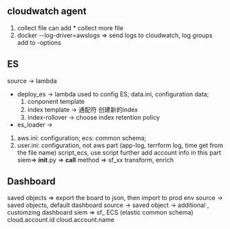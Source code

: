 
## cloudwatch agent
1. collect file can add * collect more file
2. docker 
--log-driver=awslogs => send logs to cloudwatch, log groups add to -options

## ES
source -> lambda
* deploy_es -> lambda used to config ES;
 data.ini, configuration data; 
  1. conponent template
  2. index template -> 通配符 创建新的index
  3. index-rollover -> choose index retention policy
* es_loader ->  
 1. aws.ini: configuration; ecs: common schema;
 2. user.ini: configuration, not aws part (app-log, terrform log, time get from the file name)
    script_ecs, use script further
    add account info in this part siem=> __init__.py => __call__ method => sf_xx transform, enrich

## Dashboard
saved objects => export the board to json, then import to prod env
source -> saved objects, default dashboard
source -> saved object -> additional , customzing dashboard  siem => sf_  ECS (elastic common schema) cloud.account.id cloud.account.name
 
